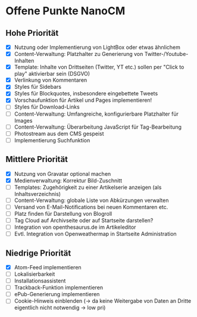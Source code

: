 # Offene Punkte NanoCM

## Hohe Priorität

- [x] Nutzung oder Implementierung von LightBox oder etwas ähnlichem
- [x] Content-Verwaltung: Platzhalter zu Generierung von Twitter-/Youtube-Inhalten
- [x] Template: Inhalte von Drittseiten (Twitter, YT etc.) sollen per "Click to play" aktivierbar sein (DSGVO)
- [x] Verlinkung von Kommentaren
- [x] Styles für Sidebars
- [x] Styles für Blockquotes, insbesondere eingebettete Tweets
- [x] Vorschaufunktion für Artikel und Pages implementieren!
- [ ] Styles für Download-Links
- [ ] Content-Verwaltung: Umfangreiche, konfigurierbare Platzhalter für Images
- [ ] Content-Verwaltung: Überarbeitung JavaScript für Tag-Bearbeitung
- [ ] Photostream aus dem CMS gespeist
- [ ] Implementierung Suchfunktion

## Mittlere Priorität

- [x] Nutzung von Gravatar optional machen
- [x] Medienverwaltung: Korrektur Bild-Zuschnitt
- [ ] Templates: Zugehörigkeit zu einer Artikelserie anzeigen (als Inhaltsverzeichnis)
- [ ] Content-Verwaltung: globale Liste von Abkürzungen verwalten
- [ ] Versand von E-Mail-Notifications bei neuen Kommentaren etc.
- [ ] Platz finden für Darstellung von Blogroll
- [ ] Tag Cloud auf Archivseite oder auf Startseite darstellen?
- [ ] Integration von openthesaurus.de im Artikeleditor
- [ ] Evtl. Integration von Openweathermap in Startseite Administration

## Niedrige Priorität

- [x] Atom-Feed implementieren
- [ ] Lokalisierbarkeit
- [ ] Installationsassistent
- [ ] Trackback-Funktion implementieren
- [ ] ePub-Generierung implementieren
- [ ] Cookie-Hinweis einblenden (-> da keine Weitergabe von Daten an Dritte eigentlich nicht notwendig -> low pri)
